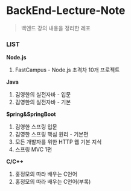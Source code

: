 # BackEnd-Lecture-Note
> 백엔드 강의 내용을 정리한 레포

### LIST
**Node.js**
1. FastCampus - Node.js 초격차 10개 프로젝트


**Java**
1. 김영한의 실전자바 - 입문
2. 김영한의 실전자바 - 기본


**Spring&SpringBoot**
1. 김영한 스프링 입문
2. 김영한 스프링 핵심 원리 - 기본편
3. 모든 개발자를 위한 HTTP 웹 기본 지식
4. 스프링 MVC 1편


**C/C++**

1. 홍정모의 따라 배우는 C언어
2. 홍정모의 따라 배우는 C언어(부록)